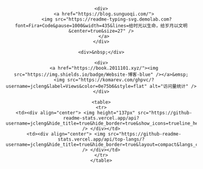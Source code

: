 <div align="center">

    <div>
      <a href="https://blog.sunguoqi.com/">
        <img src="https://readme-typing-svg.demolab.com?font=Fira+Code&pause=1000&width=435&lines=给时光以生命，给岁月以文明&center=true&size=27" />
      </a>
    </div>

    <div>&nbsp;</div>

    <div>
      <a href="https://book.2011101.xyz/"><img src="https://img.shields.io/badge/Website-博客-blue" /></a>&emsp;
      <img src="https://komarev.com/ghpvc/?username=jcleng&label=Views&color=0e75b6&style=flat" alt="访问量统计" />
    </div>

    <table>
    <tr>
      <td><div align="center"> <img height="137px" src="https://github-readme-stats.vercel.app/api?username=jcleng&hide_title=true&hide_border=true&show_icons=trueline_height=21&text_color=fff&icon_color=fff&bg_color=000&theme=graywhite" /> </div></td>
      <td><div align="center"> <img src="https://github-readme-stats.vercel.app/api/top-langs/?username=jcleng&hide_title=true&hide_border=true&layout=compact&langs_count=6&text_color=fff&icon_color=fff&bg_color=000&theme=graywhite" /> </div></td>
    </tr>
    </table>
</div>

